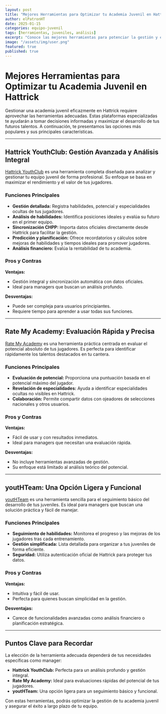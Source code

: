 ```yaml
---
layout: post
title: "Mejores Herramientas para Optimizar tu Academia Juvenil en Hattrick"
author: elPatronHT
date: 2025-01-15
categories: equipo-juvenil
tags: [herramientas, juveniles, análisis]
excerpt: "Conoce las mejores herramientas para potenciar la gestión y el rendimiento de tu cantera en Hattrick."
image: "/assets/img/user.png"
featured: true
published: true
---
```


# Mejores Herramientas para Optimizar tu Academia Juvenil en Hattrick

Gestionar una academia juvenil eficazmente en Hattrick requiere aprovechar las herramientas adecuadas. Estas plataformas especializadas te ayudarán a tomar decisiones informadas y maximizar el desarrollo de tus futuros talentos. A continuación, te presentamos las opciones más populares y sus principales características.

---

## Hattrick YouthClub: Gestión Avanzada y Análisis Integral

<a href="https://www.hattrick-youthclub.org/" target="_blank" rel="noopener noreferrer"> Hattrick YouthClub</a> es una herramienta completa diseñada para analizar y gestionar tu equipo juvenil de forma profesional. Su enfoque se basa en maximizar el rendimiento y el valor de tus jugadores.

### Funciones Principales

- **Gestión detallada:** Registra habilidades, potencial y especialidades ocultas de tus jugadores.
- **Análisis de habilidades:** Identifica posiciones ideales y evalúa su futuro en el primer equipo.
- **Sincronización CHPP:** Importa datos oficiales directamente desde Hattrick para facilitar la gestión.
- **Predicción y planificación:** Ofrece recordatorios y cálculos sobre mejoras de habilidades y tiempos ideales para promover jugadores.
- **Análisis financiero:** Evalúa la rentabilidad de tu academia.

### Pros y Contras

**Ventajas:**

- Gestión integral y sincronización automática con datos oficiales.
- Ideal para managers que buscan un análisis profundo.

**Desventajas:**

- Puede ser compleja para usuarios principiantes.
- Requiere tiempo para aprender a usar todas sus funciones.

---

## Rate My Academy: Evaluación Rápida y Precisa

<a href="https://www.rate-my.academy/" target="_blank" rel="noopener noreferrer"> Rate My Academy</a> es una herramienta práctica centrada en evaluar el potencial absoluto de tus jugadores. Es perfecta para identificar rápidamente los talentos destacados en tu cantera.

### Funciones Principales

- **Evaluación de potencial:** Proporciona una puntuación basada en el potencial máximo del jugador.
- **Revelación de especialidades:** Ayuda a identificar especialidades ocultas no visibles en Hattrick.
- **Colaboración:** Permite compartir datos con ojeadores de selecciones nacionales y otros usuarios.

### Pros y Contras

**Ventajas:**

- Fácil de usar y con resultados inmediatos.
- Ideal para managers que necesitan una evaluación rápida.

**Desventajas:**

- No incluye herramientas avanzadas de gestión.
- Su enfoque está limitado al análisis teórico del potencial.

---

## youtHTeam: Una Opción Ligera y Funcional

<a href="https://youthteam.moshu.ro/" target="_blank" rel="noopener noreferrer"> youtHTeam</a> es una herramienta sencilla para el seguimiento básico del desarrollo de tus juveniles. Es ideal para managers que buscan una solución práctica y fácil de manejar.

### Funciones Principales

- **Seguimiento de habilidades:** Monitorea el progreso y las mejoras de los jugadores tras cada entrenamiento.
- **Gestión simplificada:** Lista detallada para organizar a tus juveniles de forma eficiente.
- **Seguridad:** Utiliza autenticación oficial de Hattrick para proteger tus datos.

### Pros y Contras

**Ventajas:**

- Intuitiva y fácil de usar.
- Perfecta para quienes buscan simplicidad en la gestión.

**Desventajas:**

- Carece de funcionalidades avanzadas como análisis financiero o planificación estratégica.

---

## Puntos Clave para Recordar

La elección de la herramienta adecuada dependerá de tus necesidades específicas como manager:

- **Hattrick YouthClub:** Perfecta para un análisis profundo y gestión integral.
- **Rate My Academy:** Ideal para evaluaciones rápidas del potencial de tus jugadores.
- **youtHTeam:** Una opción ligera para un seguimiento básico y funcional.

Con estas herramientas, podrás optimizar la gestión de tu academia juvenil y asegurar el éxito a largo plazo de tu equipo.
